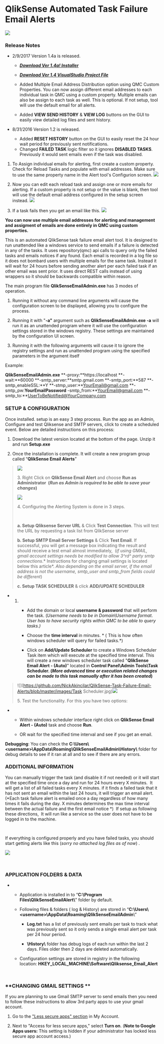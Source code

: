 
QlikSense Automated Task Failure Email Alerts
=============================================

![](https://github.com/NickAkincilar/QlikSense-Task-Failure-Email-Alerts/blob/master/images/ScreenshotV14a.png)

### Release Notes

- 2/9/2017 Version 1.4a is released.  
    - [***Download Ver 1.4a! Installer***](https://github.com/NickAkincilar/QlikSense-Task-Failure-Email-Alerts/blob/master/QlikSense_Email_Alerts_V1_4a.zip?raw=true)

    - [***Download Ver 1.4 VisualStudio Project File***](https://github.com/NickAkincilar/QlikSense-Task-Failure-Email-Alerts/blob/master/QlikSenseEmailAdmin_V14_VS_Project.zip?raw=true)

    - Added Multiple Email Address Distribution option using QMC Custom Properties. You can now assign different email addresses to each individual task in QMC using a custom property. Multiple emails can also be assign to each task as well. This is optional. If not setup, tool will use the default email for all alerts.
    - Added **VIEW SEND HISTORY** & **VIEW LOG** buttons on the GUI to easily view detailed log files and sent history.

- 8/31/2016 Version 1.2 is released. 
    - Added **RESET HISTORY** button on the GUI to easily reset the 24 hour wait period for previously sent notifications.
    - Changed **FAILED TASK** logic filter so it ignores **DISABLED TASKS**. Previously it would sent emails even if the task was disabled.

1. To Assign individual emails for alerting, first create a custom property. Check for Reload Tasks and populate with email addresses. Make sure to use the same property name in the Alert tool's Configurion screen.
![](https://github.com/NickAkincilar/QlikSense-Task-Failure-Email-Alerts/blob/master/images/QMC_property.png)


2. Now you can edit each reload task and assign one or more emails for alerting. If a custom property is not setup or the value is blank, then tool will use the default email address configured in the setup screen instead.
![](https://github.com/NickAkincilar/QlikSense-Task-Failure-Email-Alerts/blob/master/images/QMC_Task.png)

3. If a task fails then you get an email like this.
![](https://github.com/NickAkincilar/QlikSense-Task-Failure-Email-Alerts/blob/master/images/Email2.jpg)



**You can now use multiple email addresses for alerting and management and assigment of emails are done entirely in QMC using custom properties.**

This is an automated QlikSense task failure email alert tool. It is
designed to run unattended like a windows service to send emails if a
failure is detected in any of the tasks. It uses repository(qmc) api
calls to query only the failed tasks and emails notices if any found.
Each email is recorded in a log file so it does not bombard users with
multiple emails for the same task. Instead it will wait for 24 hours
before sending another alert per each failed task if an other email was
sent prior. It uses direct REST calls instead of using wrappers so it
should be backwards compatible within reason.

The main program file **QlikSenseEmailAdmin.exe** has 3 modes of
operation.

1.  Running it without any command line arguments will cause the
    configuration screen to be displayed, allowing you to configure
    the process.

2.  Running it with "**-a"** argument such as **QlikSenseEmailAdmin.exe
    -a** will run it as an unattended program where it will use the
    configuration settings stored in the windows registry. These
    settings are maintained by the configuration UI screen.

3.  Running it with the following arguments will cause it to ignore the
    registry settings and run as unattended program using the specified
    parameters in the argument itself

Example: 

**QlikSenseEmailAdmin.exe** **-proxy:**https://localhost **-wait:**60000 **-smtp\_server:**smtp.gmail.com **-smtp\_port:**587 **-smtp\_enableSSL:**Y **-stmp\_user:**YourEmail@gmail.com **-smtp\_pw:**YourEmailPassword** -smtp\_from:**YourEmail@gmail.com
**-smtp\_to:**UserToBeNotified@YourCompany.com

### **SETUP & CONFIGURATION**

Once installed. setup is an easy 3 step process. Run the app as an
Admin, Configure and test Qliksense and SMTP servers, click to create a
scheduled event. Below are detailed instructions on this process:

1.  Download the latest version located at the bottom of the page. Unzip
    it and run **Setup.exe**

2.  Once the installation is complete. It will create a new program
    group called “**QlikSense Email Alerts**”

> ![](https://github.com/NickAkincilar/QlikSense-Task-Failure-Email-Alerts/blob/master/images/ProgramMenu.jpg)
>
> 3\. Right Click on **QlikSense Email Alert** and choose **Run as
> Administrator  (*Run as Admin is required to be able to save your
> changes*)**
>
> ![](https://github.com/NickAkincilar/QlikSense-Task-Failure-Email-Alerts/blob/master/images/ProgramsAdmin.jpg)
>
> 4\. Configuring the Alerting System is done in 3 steps.
>
>  
>
> **a. Setup Qliksense Server URL** & Click **Test Connection**. This
> will test the URL by requesting a task list from QlikSense server
>
> **b. Setup SMTP Email Server Settings** & Click **Test Email**. If
> successful, you will get a message box indicating the result and
> should receive a test email almost immediately,  (*if using GMAIL,
> gmail account settings needs be modified to allow 3^rd^ party smtp
> connections*.* Instructions for changing gmail settings is located
> below this article*. *Also depending on the email server, if the email
> address is not the username, smtp\_user and smtp\_from fields could be
> different*) 
>
> **c. Setup TASK SCHEDULER** & click **ADD/UPDATE SCHEDULER** 

-   1.  -   Add the domain or local **username & password** that will
            perform the task. (*Username needs to be in Domain\\Username
            format*. *User has to have security rights within QMC to be
            able to query tasks.)*

        -   Choose the **time interval** in minutes. * ( This is how
            often windows scheduler will query for failed tasks.*)

        -   Click on **Add/Update Scheduler** to create a Windows
            Scheduler Task item which will execute at the specified
            time interval. This will create a new windows scheduler task
            called "**QlikSense Email Alert - (Auto)**" located in
            **Control Panel\\Admin Tools\\Task Scheduler. (***More
            advanced time or execution related changes can be made to
            this task manually after it has been created***)** 

> ![](https://github.com/NickAkincilar/QlikSense-Task-Failure-Email-Alerts/blob/master/images/Task Scheduler.jpg)![](https://github.com/NickAkincilar/QlikSense-Task-Failure-Email-Alerts/blob/master/images/TaskUI.jpg)
>
> 5\. Test the functionality. For this you have two options: 

-   -   Within windows scheduler interface right click on **QlikSense
        Email Alert - (Auto)** task and choose **Run**.

    -   OR wait for the specified time interval and see if you get
        an email.  

**Debugging**: You can check
the **C:\\Users\\&lt;username&gt;\\AppData\\Roaming\\QlikSenseEmailAdmin\\History\\**
folder for debug details to see if it ran at all and to see if there are
any errors.

### ADDITIONAL INFORMATION

You can manually trigger the task (and disable it if not needed) or it
will start at the specified time once a day and run for 24 hours every X
minutes.  It will get a list of all failed tasks every X minutes. if it
finds a failed task that it has not sent an email within the last 24
hours, it will trigger an email alert. (*Each task failure alert is
emailed once a day regardless of how many times it fails during the day.
X minutes determines the max time interval between the actual failure
and the first email notice *)  If setup as following these directions,
 It will run like a service so the user does not have to be logged in to
the machine.

 

If everything is configured properly and you have failed tasks, you
should start getting alerts like this (*sorry no attached log files as
of now*) .

![](https://github.com/NickAkincilar/QlikSense-Task-Failure-Email-Alerts/blob/master/images/Email2.jpg)


 

### **APPLICATION FOLDERS & DATA**

-   -   Application is installed in to “**C:\\Program
        Files\\QlikSenseEmailAlert\\**” folder by default.

    -   Following files & folders ( log & History) are stored in
        “**C:\\Users\\&lt;username&gt;\\AppData\\Roaming\\QlikSenseEmailAdmin**\\”

        -   **Log.txt** has a list of previously sent emails per task to
            track what was previously sent so it only sends a single
            email alert per task per 24 hour period.

        -   **\\History\\** folder has debug logs of each run within the
            last 2 days. Files older then 2 days are
            deleted automatically.

    -   Configuration settings are stored in registry in the following
        location: **HKEY\_LOCAL\_MACHINE\\Software\\Qliksense\_Email\_Alert** 


 

### **CHANGING GMAIL SETTINGS **

If you are planning to use Gmail SMTP server to send emails then you
need to follow these instructions to allow 3rd party apps to use your
gmail account.

1.  Go to the ["Less secure apps"
    section](http://www.google.com/settings/security/lesssecureapps) in
    My Account.

2.  Next to "Access for less secure apps," select **Turn on**. (**Note
    to Google Apps users:** This setting is hidden if your administrator
    has locked less secure app account access.)




